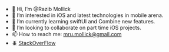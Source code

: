 - 👋 Hi, I’m @Razib Mollick
- 👀 I’m interested in iOS and latest technologies in mobile arena. 
- 🌱 I’m currently learning swiftUI and Combine new features. 
- 💞️ I’m looking to collaborate on part time iOS projects. 
- 📫 How to reach me: mru.mollick@gmail.com
- 🪲 [StackOverFlow](https://stackoverflow.com/users/3413418/razib-mollick)
<!---
RazibUSA/RazibUSA is a ✨ special ✨ repository because its `README.md` (this file) appears on your GitHub profile.
You can click the Preview link to take a look at your changes.
--->

